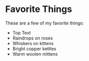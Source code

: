 # Favorite Things

These are a few of my favorite things:

- Top Text
- Raindrops on roses
- Whiskers on kittens
- Bright copper kettles
- Warm woolen mittens
